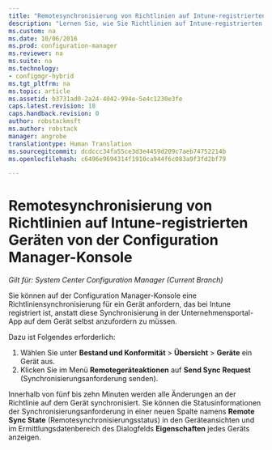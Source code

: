 ```yaml
---
title: "Remotesynchronisierung von Richtlinien auf Intune-registrierten Geräten | Microsoft-Dokumentation"
description: "Lernen Sie, wie Sie Richtlinien auf Intune-registrierten Geräten von der Configuration Manager-Konsole aus synchronisieren"
ms.custom: na
ms.date: 10/06/2016
ms.prod: configuration-manager
ms.reviewer: na
ms.suite: na
ms.technology:
- configmgr-hybrid
ms.tgt_pltfrm: na
ms.topic: article
ms.assetid: b3731ad0-2a24-4042-994e-5e4c1230e3fe
caps.latest.revision: 18
caps.handback.revision: 0
author: robstackmsft
ms.author: robstack
manager: angrobe
translationtype: Human Translation
ms.sourcegitcommit: dcdccc34fa55ce3d3e4459d209c7aeb74752214b
ms.openlocfilehash: c6496e9694314f1910ca944f6c083a9f3fd2bf79

---
```

# <a name="remotely-synchronize-policy-on-intune-enrolled-devices-from-the-configuration-manager-console"></a>Remotesynchronisierung von Richtlinien auf Intune-registrierten Geräten von der Configuration Manager-Konsole

*Gilt für: System Center Configuration Manager (Current Branch)*


Sie können auf der Configuration Manager-Konsole eine Richtliniensynchronisierung für ein Gerät anfordern, das bei Intune registriert ist, anstatt diese Synchronisierung in der Unternehmensportal-App auf dem Gerät selbst anzufordern zu müssen. 

Dazu ist Folgendes erforderlich:

1.  Wählen Sie unter **Bestand und Konformität** > **Übersicht** > **Geräte** ein Gerät aus.
2.  Klicken Sie im Menü **Remotegeräteaktionen** auf **Send Sync Request** (Synchronisierungsanforderung senden).


Innerhalb von fünf bis zehn Minuten werden alle Änderungen an der Richtlinie auf dem Gerät synchronisiert. Sie können die Statusinformationen der Synchronisierungsanforderung in einer neuen Spalte namens **Remote Sync State** (Remotesynchronisierungsstatus) in den Geräteansichten und im Ermittlungsdatenbereich des Dialogfelds **Eigenschaften** jedes Geräts anzeigen.



<!--HONumber=Dec16_HO3-->


